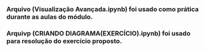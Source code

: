 ### Arquivo (Visualização Avançada.ipynb) foi usado como prática durante as aulas do módulo.
### Arquivp (CRIANDO DIAGRAMA(EXERCÍCIO).ipynb) foi usado para resolução do exercício proposto.
